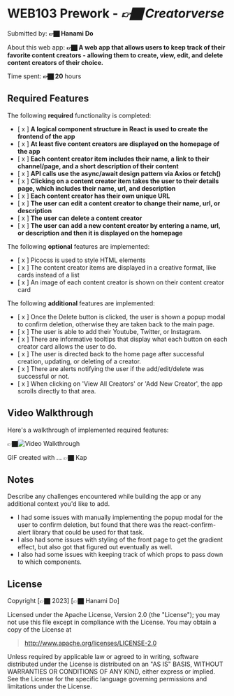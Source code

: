 # WEB103 Prework - *👉🏿 Creatorverse*

Submitted by: **👉🏿 Hanami Do**

About this web app: **👉🏿 A web app that allows users to keep track of their favorite content creators - allowing them to create, view, edit, and delete content creators of their choice.**

Time spent: **👉🏿 20** hours

## Required Features

The following **required** functionality is completed:

<!-- 👉🏿👉🏿👉🏿 Make sure to check off completed functionality below -->
- [ x ] **A logical component structure in React is used to create the frontend of the app**
- [ x ] **At least five content creators are displayed on the homepage of the app**
- [ x ] **Each content creator item includes their name, a link to their channel/page, and a short description of their content**
- [ x ] **API calls use the async/await design pattern via Axios or fetch()**
- [ x ] **Clicking on a content creator item takes the user to their details page, which includes their name, url, and description**
- [ x ] **Each content creator has their own unique URL**
- [ x ] **The user can edit a content creator to change their name, url, or description**
- [ x ] **The user can delete a content creator**
- [ x ] **The user can add a new content creator by entering a name, url, or description and then it is displayed on the homepage**

The following **optional** features are implemented:

- [ x ] Picocss is used to style HTML elements
- [ x ] The content creator items are displayed in a creative format, like cards instead of a list
- [ x ] An image of each content creator is shown on their content creator card

The following **additional** features are implemented:

* [ x ] Once the Delete button is clicked, the user is shown a popup modal to confirm deletion, otherwise they are taken back to the main page.
* [ x ] The user is able to add their Youtube, Twitter, or Instagram.
* [ x ] There are informative tooltips that display what each button on each creator card allows the user to do.
* [ x ] The user is directed back to the home page after successful creation, updating, or deleting of a creator.
* [ x ] There are alerts notifying the user if the add/edit/delete was successful or not.
* [ x ] When clicking on 'View All Creators' or 'Add New Creator', the app scrolls directly to that area.  

## Video Walkthrough

Here's a walkthrough of implemented required features:

👉🏿<img src='[https://imgur.com/MqFWC4m](https://i.imgur.com/MqFWC4m.gif)' title='Video Walkthrough' width='' alt='Video Walkthrough' />

<!-- Replace this with whatever GIF tool you used! -->
GIF created with ...  👉🏿 Kap

## Notes

Describe any challenges encountered while building the app or any additional context you'd like to add.
* I had some issues with manually implementing the popup modal for the user to confirm deletion, but found that there was the react-confirm-alert library that could be used for that task.
* I also had some issues with styling of the front page to get the gradient effect, but also got that figured out eventually as well.
* I also had some issues with keeping track of which props to pass down to which components. 

## License

Copyright [👉🏿 2023] [👉🏿 Hanami Do]

Licensed under the Apache License, Version 2.0 (the "License"); you may not use this file except in compliance with the License. You may obtain a copy of the License at

> http://www.apache.org/licenses/LICENSE-2.0

Unless required by applicable law or agreed to in writing, software distributed under the License is distributed on an "AS IS" BASIS, WITHOUT WARRANTIES OR CONDITIONS OF ANY KIND, either express or implied. See the License for the specific language governing permissions and limitations under the License.
